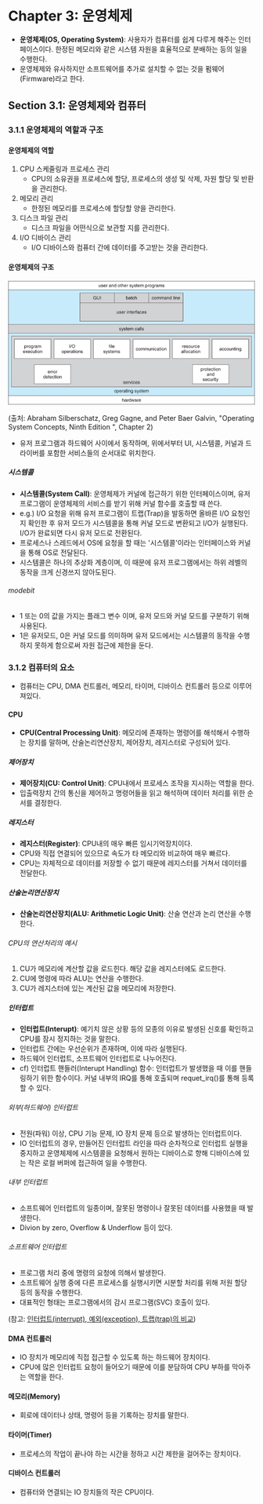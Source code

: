 # Chapter 3: 운영체제
- **운영체제(OS, Operating System)**: 사용자가 컴퓨터를 쉽게 다루게 해주는 인터페이스이다. 한정된 메모리와 같은 시스템 자원을 효율적으로 분배하는 등의 일을 수행한다.
- 운영체제와 유사하지만 소프트웨어를 추가로 설치할 수 없는 것을 펌웨어(Firmware)라고 한다.
## Section 3.1: 운영체제와 컴퓨터
### 3.1.1 운영체제의 역할과 구조
#### 운영체제의 역할
1. CPU 스케줄링과 프로세스 관리
   - CPU의 소유권을 프로세스에 할당, 프로세스의 생성 및 삭제, 자원 할당 및 반환을 관리한다.
2. 메모리 관리
   - 한정된 메모리를 프로세스에 할당할 양을 관리한다.
3. 디스크 파일 관리
   - 디스크 파일을 어떤식으로 보관할 지를 관리한다.
4. I/O 디바이스 관리
   - I/O 디바이스와 컴퓨터 간에 데이터를 주고받는 것을 관리한다.

#### 운영체제의 구조

<img src="./resource/os_structure.jpg" width=600px>

(출처: Abraham Silberschatz, Greg Gagne, and Peter Baer Galvin, "Operating System Concepts, Ninth Edition ", Chapter 2)

- 유저 프로그램과 하드웨어 사이에서 동작하며, 위에서부터 UI, 시스템콜, 커널과 드라이버를 포함한 서비스들의 순서대로 위치한다.

##### 시스템콜
- **시스템콜(System Call)**: 운영체제가 커널에 접근하기 위한 인터페이스이며, 유저 프로그램이 운영체제의 서비스를 받기 위해 커널 함수를 호출할 때 쓴다.
- e.g.) I/O 요청을 위해 유저 프로그램이 트랩(Trap)을 발동하면 올바른 I/O 요청인지 확인한 후 유저 모드가 시스템콜을 통해 커널 모드로 변환되고 I/O가 실행된다. I/O가 완료되면 다시 유저 모드로 전환된다.
- 프로세스나 스레드에서 OS에 요청을 할 때는 '시스템콜'이라는 인터페이스와 커널을 통해 OS로 전달된다.
- 시스템콜은 하나의 추상화 계층이며, 이 때문에 유저 프로그램에서는 하위 레벨의 동작을 크게 신경쓰지 않아도된다.

###### modebit
- 1 또는 0의 값을 가지는 플래그 변수 이며, 유저 모드와 커널 모드를 구분하기 위해 사용된다.
- 1은 유저모드, 0은 커널 모드를 의미하며 유저 모드에서는 시스템콜의 동작을 수행하지 못하게 함으로써 자원 접근에 제한을 둔다.

### 3.1.2 컴퓨터의 요소
- 컴퓨터는 CPU, DMA 컨트롤러, 메모리, 타이머, 디바이스 컨트롤러 등으로 이루어져있다.
#### CPU
- **CPU(Central Processing Unit)**: 메모리에 존재하는 명령어를 해석해서 수행하는 장치를 말하며, 산술논리연산장치, 제어장치, 레지스터로 구성되어 있다.
##### 제어장치
- **제어장치(CU: Control Unit)**: CPU내에서 프로세스 조작을 지시하는 역할을 한다.
- 입출력장치 간의 통신을 제어하고 명령어들을 읽고 해석하며 데이터 처리를 위한 순서를 결정한다.
##### 레지스터
- **레지스터(Register)**: CPU내의 매우 빠른 임시기억장치이다.
- CPU와 직접 연결되어 있으므로 속도가 타 메모리와 비교하여 매우 빠르다.
- CPU는 자체적으로 데이터를 저장할 수 없기 때문에 레지스터를 거쳐서 데이터를 전달한다.
##### 산술논리연산장치
- **산술논리연산장치(ALU: Arithmetic Logic Unit)**: 산술 연산과 논리 연산을 수행한다.
###### CPU의 연산처리의 예시
1. CU가 메모리에 계산할 값을 로드힌다. 해당 값을 레지스터에도 로드한다.
2. CU에 명령에 따라 ALU는 연산을 수행한다.
3. CU가 레지스터에 있는 계산된 값을 메모리에 저장한다.

##### 인터럽트
- **인터럽트(Interupt)**: 예기치 않은 상황 등의 모종의 이유로 발생된 신호를 확인하고 CPU를 잠시 정지하는 것을 말한다.
- 인터럽트 간에는 우선순위가 존재하며, 이에 따라 실행된다.
- 하드웨어 인터럽트, 소프트웨어 인터럽트로 나누어진다.
- cf) 인터럽트 핸들러(Interupt Handling) 함수: 인터럽트가 발생했을 때 이를 핸들링하기 위한 함수이다. 커널 내부의 IRQ를 통해 호출되며 requet_irq()를 통해 등록할 수 있다.
###### 외부(하드웨어) 인터럽트
- 전원(파워) 이상, CPU 기능 문제, IO 장치 문제 등으로 발생하는 인터럽트이다.
- IO 인터럽트의 경우, 만들어진 인터럽트 라인을 따라 순차적으로 인터럽트 실행을 중지하고 운영체제에 시스템콜을 요청해서 원하는 디바이스로 향해 디바이스에 있는 작은 로컬 버퍼에 접근하여 일을 수행한다.
###### 내부 인터럽트
- 소프트웨어 인터럽트의 일종이며, 잘못된 명령이나 잘못된 데이터를 사용했을 때 발생한다.
- Divion by zero, Overflow & Underflow 등이 있다.
###### 소프트웨어 인터럽트
- 프로그램 처리 중에 명령의 요청에 의해서 발생한다.
- 소프트웨어 실행 중에 다른 프로세스를 실행시키면 시분할 처리를 위해 저원 할당 등의 동작을 수행한다.
- 대표적인 형태는 프로그램에서의 감시 프로그램(SVC) 호출이 있다.

(참고: [인터럽트(interrupt), 예외(exception), 트랩(trap)의 비교](https://melonicedlatte.com/computerarchitecture/2019/02/12/213856.html))

#### DMA 컨트롤러
- IO 장치가 메모리에 직접 접근할 수 있도록 하는 하드웨어 장치이다.
- CPU에 많은 인터럽트 요청이 들어오기 때문에 이를 분담하여 CPU 부하를 막아주는 역할을 한다.

#### 메모리(Memory)
- 회로에 데이터나 상태, 명령어 등을 기록하는 장치를 말한다.

#### 타이머(Timer)
- 프로세스의 작업이 끝나야 하는 시간을 정하고 시간 제한을 걸어주는 장치이다.

#### 디바이스 컨트롤러
- 컴퓨터와 연결되는 IO 장치들의 작은 CPU이다.
